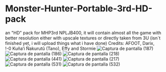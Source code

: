 # Monster-Hunter-Portable-3rd-HD-pack
an "HD" pack for MHP3rd NPLJB400, it will contain almost all the game with better resolution either with upscale textures or directly taken from 3U 
(isn´t finished yet, i will upload things what i have done)
Credits: AFOOT, Darix, !-0 Kuña’i Ñakurutû (Tano), Effy and Stormie
![Captura de pantalla (187)](https://user-images.githubusercontent.com/71895210/145267711-f88d24e8-3bea-4806-b02b-e8f6fc8c5ca7.png)
![Captura de pantalla (186)](https://user-images.githubusercontent.com/71895210/145267717-0d40dd33-b674-4fe9-b610-c9efc152a835.png)
![Captura de pantalla (218)](https://user-images.githubusercontent.com/71895210/145267862-1187a917-0360-4836-bb24-1aea3ee9d542.png)
![Captura de pantalla (441)](https://user-images.githubusercontent.com/71895210/145268118-efcbf210-223d-43a0-91f1-5ae3a4b289e7.png)
![Captura de pantalla (217)](https://user-images.githubusercontent.com/71895210/145267760-5502db50-744e-46c6-8f6f-72407664a199.png)
![Captura de pantalla (531)](https://user-images.githubusercontent.com/71895210/145267888-321a139f-cd2d-44fd-a07c-302d64298dc4.png)
![Captura de pantalla (532)](https://user-images.githubusercontent.com/71895210/145268035-54fb8f15-5c62-46e6-b58f-9d4090433364.png)
